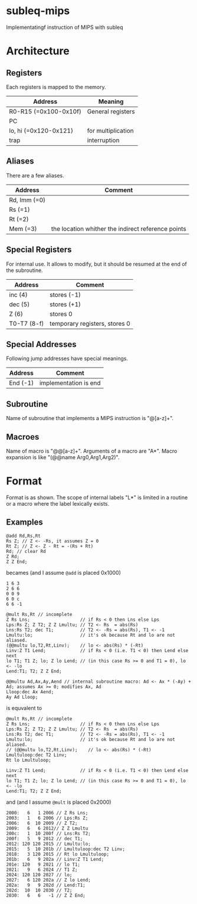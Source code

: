 # subleq-mips
Implementatingf instruction of MIPS with subleq

# Architecture
## Registers
Each registers is mapped to the memory.

| Address | Meaning |
|---------|---------|
| R0-R15 (=0x100-0x10f) | General registers |
| PC | |
| lo, hi (=0x120-0x121) | for multiplication |
| trap | interruption |

## Aliases
There are a few aliases.

| Address | Comment |
|---------|---------|
| Rd, Imm (=0) | |
| Rs (=1) | |
| Rt (=2) | |
| Mem (=3) | the location whither the indirect reference points |

## Special Registers
For internal use.
It allows to modify, but it should be resumed at the end of the subroutine.

| Address | Comment |
|---------|---------|
| inc (4) | stores (-1) |
| dec (5) | stores (+1) |
| Z (6) | stores 0 |
| T0-T7 (8-f) | temporary registers, stores 0 |

## Special Addresses
Following jump addresses have special meanings.

| Address | Comment |
|---------|---------|
| End (-1)| implementation is end |

## Subroutine
Name of subroutine that implements a MIPS instruction is "@[a-z]+".

## Macroes
Name of macro is "@@[a-z]+".
Arguments of a macro are "A*".
Macro expansion is like "(@@name Arg0,Arg1,Arg2)".

# Format
Format is as shown.
The scope of internal labels "L*" is limited in a routine or a macro where the label lexically exists.

## Examples
```
@add Rd,Rs,Rt
Rs Z; // Z <- -Rs, it assumes Z = 0
Rt Z; // Z <- Z - Rt = -(Rs + Rt)
Rd; // clear Rd
Z Rd;
Z Z End;
```
becames (and I assume `@add` is placed 0x1000)
```
1 6 3
2 6 6
0 0 9
6 0 c
6 6 -1
```

```
@mult Rs,Rt // incomplete
Z Rs Lns;                   // if Rs < 0 then Lns else Lps
Lps:Rs Z; Z T2; Z Z Lmultu; // T2 <- Rs  = abs(Rs)
Lns:Rs T2; dec T1;          // T2 <- -Rs = abs(Rs), T1 <- -1  
Lmultu:lo;                  // it's ok because Rt and lo are not aliased.
(@@multu lo,T2,Rt,Linv);    // lo <- abs(Rs) * (-Rt)
Linv:Z T1 Lend;             // if Rs < 0 (i.e. T1 < 0) then Lend else next
lo T1; T1 Z; lo; Z lo Lend; // (in this case Rs >= 0 and T1 = 0), lo <- -lo
Lend:T1; T2; Z Z End;

@@multu Ad,Ax,Ay,Aend // internal subroutine macro: Ad <- Ax * (-Ay) + Ad; assumes Ax >= 0; modifies Ax, Ad
Lloop:dec Ax Aend;
Ay Ad Lloop;
```
is equvalent to
```
@mult Rs,Rt // incomplete
Z Rs Lns;                   // if Rs < 0 then Lns else Lps
Lps:Rs Z; Z T2; Z Z Lmultu; // T2 <- Rs  = abs(Rs)
Lns:Rs T2; dec T1;          // T2 <- -Rs = abs(Rs), T1 <- -1  
Lmultu:lo;                  // it's ok because Rt and lo are not aliased.
// (@@multu lo,T2,Rt,Linv);    // lo <- abs(Rs) * (-Rt)
Lmultuloop:dec T2 Linv;
Rt lo Lmultuloop;

Linv:Z T1 Lend;             // if Rs < 0 (i.e. T1 < 0) then Lend else next
lo T1; T1 Z; lo; Z lo Lend; // (in this case Rs >= 0 and T1 = 0), lo <- -lo
Lend:T1; T2; Z Z End;
```
and (and I assume `@mult` is placed 0x2000)
```
2000:   6   1 2006 // Z Rs Lns;
2003:   1   6 2006 // Lps:Rs Z;
2006:   6  10 2009 // Z T2;
2009:   6   6 2012// Z Z Lmultu
200c:   1  10 200f // Lns:Rs T2;
200f:   5   9 2012 // dec T1;
2012: 120 120 2015 // Lmultu:lo;
2015:   5  10 201b // Lmultuloop:dec T2 Linv;
2018:   3 120 2015 // Rt lo Lmultuloop;
201b:   6   9 202a // Linv:Z T1 Lend;
201e: 120   9 2021 // lo T1;
2021:   9   6 2024 // T1 Z;
2024: 120 120 2027 // lo;
2027:   6 120 202a // Z lo Lend;
202a:   9   9 202d // Lend:T1;
202d:  10  10 2030 // T2;
2030:   6   6   -1 // Z Z End;
```
